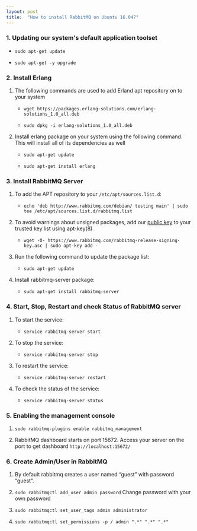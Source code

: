 ```yaml
---
layout: post
title:  "How to install RabbitMQ on Ubuntu 16.04?"
---
```


### 1. Updating our system's default application toolset
   
   - `sudo apt-get update`
   
   - `sudo apt-get -y upgrade`

### 2. Install Erlang
   
   1. The following commands are used to add Erland apt repository on to your system
      
      - `wget https://packages.erlang-solutions.com/erlang-solutions_1.0_all.deb`
      
      - `sudo dpkg -i erlang-solutions_1.0_all.deb`

   2. Install erlang package on your system using the following command. This will install all of its dependencies as well
      
      - `sudo apt-get update`
      
      - `sudo apt-get install erlang`

### 3. Install RabbitMQ Server

   1. To add the APT repository to your `/etc/apt/sources.list.d`:

      - `echo 'deb http://www.rabbitmq.com/debian/ testing main' | sudo tee /etc/apt/sources.list.d/rabbitmq.list`

   2. To avoid warnings about unsigned packages, add our [public key](https://www.rabbitmq.com/rabbitmq-release-signing-key.asc) to your trusted key list using apt-key(8)
      
      - `wget -O- https://www.rabbitmq.com/rabbitmq-release-signing-key.asc | sudo apt-key add -`

   3. Run the following command to update the package list:

      - `sudo apt-get update`

   4. Install rabbitmq-server package:

      - `sudo apt-get install rabbitmq-server`

### 4. Start, Stop, Restart and check Status of RabbitMQ server

   1. To start the service:

      - `service rabbitmq-server start`

   2. To stop the service:

      - `service rabbitmq-server stop`

   3. To restart the service:

      - `service rabbitmq-server restart`

   4. To check the status of the service:

      - `service rabbitmq-server status`

### 5. Enabling the management console

   1. `sudo rabbitmq-plugins enable rabbitmq_management`

   2. RabbitMQ dashboard starts on port 15672. Access your server on the port to get dashboard `http://localhost:15672/`

### 6. Create Admin/User in RabbitMQ

   1. By default rabbitmq creates a user named “guest” with password “guest”. 

   2. `sudo rabbitmqctl add_user admin password` Change password with your own password

   3. `sudo rabbitmqctl set_user_tags admin administrator`

   4. `sudo rabbitmqctl set_permissions -p / admin ".*" ".*" ".*" `